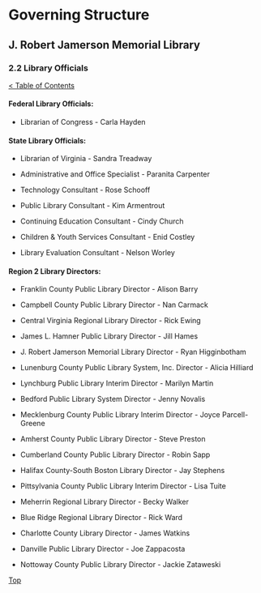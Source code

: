 <head>
	<link rel="stylesheet" type="text/css" href="../main.css">
</head>

[0]: ../README.md
[2.2]: library-officials.md

# Governing Structure
## J. Robert Jamerson Memorial Library
### 2.2 Library Officials
[< Table of Contents][0]

#### Federal Library Officials:

* Librarian of Congress - Carla Hayden

#### State Library Officials:

* Librarian of Virginia - Sandra Treadway

* Administrative and Office Specialist - Paranita Carpenter

* Technology Consultant - Rose Schooff

* Public Library Consultant - Kim Armentrout

* Continuing Education Consultant - Cindy Church

* Children & Youth Services Consultant - Enid Costley

* Library Evaluation Consultant - Nelson Worley

#### Region 2 Library Directors:

* Franklin County Public Library Director - Alison Barry

* Campbell County Public Library Director - Nan Carmack

* Central Virginia Regional Library Director - Rick Ewing

* James L. Hamner Public Library Director - Jill Hames

* J. Robert Jamerson Memorial Library Director - Ryan Higginbotham

* Lunenburg County Public Library System, Inc. Director - Alicia Hilliard

* Lynchburg Public Library Interim Director - Marilyn Martin

* Bedford Public Library System Director - Jenny Novalis

* Mecklenburg County Public Library Interim Director - Joyce Parcell-Greene

* Amherst County Public Library Director - Steve Preston

* Cumberland County Public Library Director - Robin Sapp

* Halifax County-South Boston Library Director - Jay Stephens

* Pittsylvania County Public Library Interim Director - Lisa Tuite

* Meherrin Regional Library Director - Becky Walker

* Blue Ridge Regional Library Director - Rick Ward

* Charlotte County Library Director - James Watkins

* Danville Public Library Director - Joe Zappacosta

* Nottoway County Public Library Director - Jackie Zataweski

[Top][2.2]